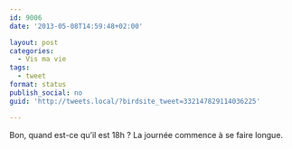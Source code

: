 ```yaml
---
id: 9006
date: '2013-05-08T14:59:48+02:00'

layout: post
categories:
  - Vis ma vie
tags:
  - tweet
format: status
publish_social: no
guid: 'http://tweets.local/?birdsite_tweet=332147829114036225'

---
```


Bon, quand est-ce qu’il est 18h ? La journée commence à se faire longue.
